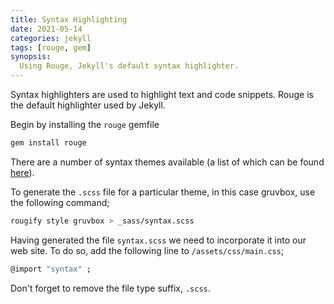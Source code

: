 ```yaml
---
title: Syntax Highlighting
date: 2021-05-14
categories: jekyll
tags: [rouge, gem]
synopsis:
  Using Rouge, Jekyll's default syntax highlighter.
---
```


Syntax highlighters are used to highlight text and code snippets. Rouge is the default highlighter used by Jekyll.

Begin by installing the `rouge` gemfile

```bash
gem install rouge
```

There are a number of syntax themes available (a list of which can be found [here](https://github.com/rouge-ruby/rouge/tree/master/lib/rouge/themes)).

To generate the `.scss` file for a particular theme, in this case gruvbox, use the following command;

```bash
rougify style gruvbox > _sass/syntax.scss
```

Having generated the file `syntax.scss` we need to incorporate it into our web site. To do so, add the following line to `/assets/css/main.css`;

```bash
@import "syntax" ;
```

Don't forget to remove the file type suffix, `.scss`.

